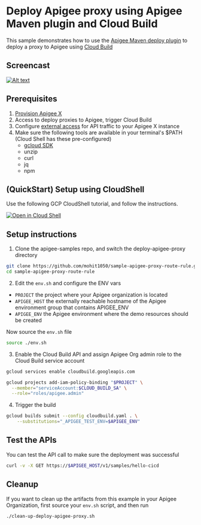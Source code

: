 # Deploy Apigee proxy using Apigee Maven plugin and Cloud Build

This sample demonstrates how to use the [Apigee Maven deploy plugin](https://github.com/apigee/apigee-deploy-maven-plugin) to deploy a proxy to Apigee using [Cloud Build](https://cloud.google.com/build/docs/overview)

## Screencast

[![Alt text](https://img.youtube.com/vi/8c0RozFEYhs/0.jpg)](https://www.youtube.com/watch?v=8c0RozFEYhs)

## Prerequisites

1. [Provision Apigee X](https://cloud.google.com/apigee/docs/api-platform/get-started/provisioning-intro)
2. Access to deploy proxies to Apigee, trigger Cloud Build
3. Configure [external access](https://cloud.google.com/apigee/docs/api-platform/get-started/configure-routing#external-access) for API traffic to your Apigee X instance
4. Make sure the following tools are available in your terminal's $PATH (Cloud Shell has these pre-configured)
   - [gcloud SDK](https://cloud.google.com/sdk/docs/install)
   - unzip
   - curl
   - jq
   - npm

## (QuickStart) Setup using CloudShell

Use the following GCP CloudShell tutorial, and follow the instructions.

[![Open in Cloud Shell](https://gstatic.com/cloudssh/images/open-btn.png)](https://ssh.cloud.google.com/cloudshell/open?cloudshell_git_repo=https://github.com/mohit1050/sample-apigee-proxy-route-rule&cloudshell_git_branch=main&cloudshell_workspace=.&cloudshell_tutorial=docs/cloudshell-tutorial-maven.md)

## Setup instructions

1. Clone the apigee-samples repo, and switch the deploy-apigee-proxy directory

```bash
git clone https://github.com/mohit1050/sample-apigee-proxy-route-rule.git
cd sample-apigee-proxy-route-rule
```

2. Edit the `env.sh` and configure the ENV vars

- `PROJECT` the project where your Apigee organization is located
- `APIGEE_HOST` the externally reachable hostname of the Apigee environment group that contains APIGEE_ENV
- `APIGEE_ENV` the Apigee environment where the demo resources should be created

Now source the `env.sh` file

```bash
source ./env.sh
```

3. Enable the Cloud Build API and assign Apigee Org admin role to the Cloud Build service account

```bash
gcloud services enable cloudbuild.googleapis.com

gcloud projects add-iam-policy-binding "$PROJECT" \
  --member="serviceAccount:$CLOUD_BUILD_SA" \
  --role="roles/apigee.admin"
```

4. Trigger the build

```bash
gcloud builds submit --config cloudbuild.yaml . \
    --substitutions="_APIGEE_TEST_ENV=$APIGEE_ENV"
```

## Test the APIs

You can test the API call to make sure the deployment was successful

```bash
curl -v -X GET https://$APIGEE_HOST/v1/samples/hello-cicd
```

## Cleanup

If you want to clean up the artifacts from this example in your Apigee Organization, first source your `env.sh` script, and then run

```bash
./clean-up-deploy-apigee-proxy.sh
```
